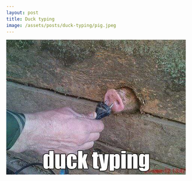 ```yaml
---
layout: post
title: Duck typing
image: /assets/posts/duck-typing/pig.jpeg
---
```


![](/assets/posts/duck-typing/pig.jpeg)

